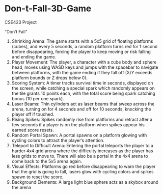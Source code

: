 # Don-t-Fall-3D-Game
CSE423 Project

 “Don’t Fall”

1. Shrinking Arena: The game starts with a 5x5 grid of floating platforms (cubes), and every 5 seconds, a random platform turns red for 1 second before disappearing, forcing the player to keep moving or risk falling and ending the game.
2. Player Movement: The player, a character with a cube body and sphere head, moves using WASD keys and jumps with the spacebar to navigate between platforms, with the game ending if they fall off (X/Y exceeds platform bounds or Z drops below 0).
3. Scoring System: A timer tracks survival time in seconds, displayed on the screen, while catching a special spark which randomly appears on the tile grants 10 points each, with the total score being spark catching bonus (10 per one spark).
4. Laser Beams: Thin cylinders act as laser beams that sweep across the arena, turning on for 4 seconds and off for 10 seconds, knocking the player off if touched.
5. Rising Spikes: Spikes randomly rise from platforms and retract after a few seconds if a player is on the platform when spikes appear his earned score resets.
6. Random Portal Spawn: A portal spawns on a platform glowing with cycling colors to attract the player’s attention.
7. Teleport to Difficult Arena: Entering the portal teleports the player to a harder 4x4 grid arena where the difficulty increases as the player has less grids to move to. There will also be a portal in the 4x4 arena to come back to the 5x5 arena again.
8. Visual Effects: Platforms go red before disappearing to warn the player that the grid is going to fall, lasers glow with cycling colors and spikes spawn to reset the score.
9. Background Elements: A large light blue sphere acts as a skybox around the arena
